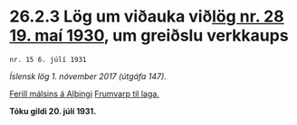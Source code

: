 # 26.2.3 Lög um viðauka við[lög nr. 28 19. maí 1930](1930028.md), um greiðslu verkkaups

`nr. 15 6. júlí 1931`

_Íslensk lög 1. nóvember 2017 (útgáfa 147)._

[Ferill málsins á Alþingi](https://www.althingi.is/thingstorf/thingmalalistar-eftir-thingum/ferill/?ltg=43&mnr=133)
[Frumvarp til laga.](https://www.althingi.is/altext/43/s/pdf/0133.pdf)

**Tóku gildi 20. júlí 1931.**

